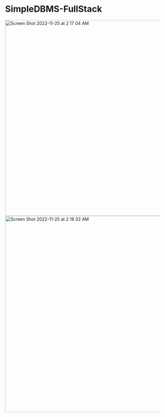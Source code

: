 # SimpleDBMS-FullStack

<img width="638" alt="Screen Shot 2022-11-25 at 2 17 04 AM" src="https://user-images.githubusercontent.com/91427887/203923507-000f6cd8-9878-4a24-b106-087701338571.png">

<img width="639" alt="Screen Shot 2022-11-25 at 2 18 02 AM" src="https://user-images.githubusercontent.com/91427887/203923511-0d1b076c-b730-4b2b-9c5a-0c7836023592.png">

